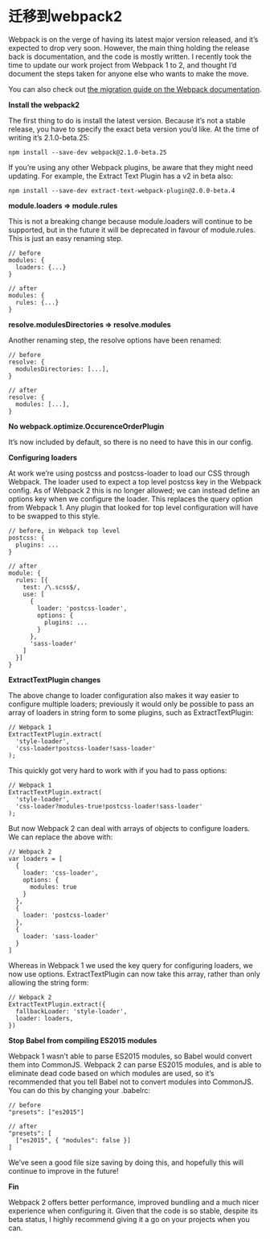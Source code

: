 # 迁移到webpack2

Webpack is on the verge of having its latest major version released, and it’s expected to drop very soon. However, the main thing holding the release back is documentation, and the code is mostly written. I recently took the time to update our work project from Webpack 1 to 2, and thought I’d document the steps taken for anyone else who wants to make the move.

You can also check out [the migration guide on the Webpack documentation](https://webpack.js.org).

**Install the webpack2**

The first thing to do is install the latest version. Because it’s not a stable release, you have to specify the exact beta version you’d like. At the time of writing it’s 2.1.0-beta.25:

	npm install --save-dev webpack@2.1.0-beta.25

If you’re using any other Webpack plugins, be aware that they might need updating. For example, the Extract Text Plugin has a v2 in beta also:

	npm install --save-dev extract-text-webpack-plugin@2.0.0-beta.4

**module.loaders => module.rules**

This is not a breaking change because module.loaders will continue to be supported, but in the future it will be deprecated in favour of module.rules. This is just an easy renaming step.

	// before
	modules: {
	  loaders: {...}
	}
	
	// after
	modules: {
	  rules: {...}
	}

**resolve.modulesDirectories => resolve.modules**

Another renaming step, the resolve options have been renamed:

	// before
	resolve: {
	  modulesDirectories: [...],
	}
	
	// after
	resolve: {
	  modules: [...],
	}

**No webpack.optimize.OccurenceOrderPlugin**

It’s now included by default, so there is no need to have this in our config.

**Configuring loaders**

At work we’re using postcss and postcss-loader to load our CSS through Webpack. The loader used to expect a top level postcss key in the Webpack config. As of Webpack 2 this is no longer allowed; we can instead define an options key when we configure the loader. This replaces the query option from Webpack 1. Any plugin that looked for top level configuration will have to be swapped to this style.

	// before, in Webpack top level
	postcss: {
	  plugins: ...
	}
	
	// after
	module: {
	  rules: [{
	    test: /\.scss$/,
	    use: [
	      {
	        loader: 'postcss-loader',
	        options: {
	          plugins: ...
	        }
	      },
	      'sass-loader'
	    ]
	  }]
	}

**ExtractTextPlugin changes**

The above change to loader configuration also makes it way easier to configure multiple loaders; previously it would only be possible to pass an array of loaders in string form to some plugins, such as ExtractTextPlugin:

	// Webpack 1
	ExtractTextPlugin.extract(
	  'style-loader',
	  'css-loader!postcss-loader!sass-loader'
	);

This quickly got very hard to work with if you had to pass options:

	// Webpack 1
	ExtractTextPlugin.extract(
	  'style-loader',
	  'css-loader?modules-true!postcss-loader!sass-loader'
	);

But now Webpack 2 can deal with arrays of objects to configure loaders. We can replace the above with:

	// Webpack 2
	var loaders = [
	  {
	    loader: 'css-loader',
	    options: {
	      modules: true
	    }
	  },
	  {
	    loader: 'postcss-loader'
	  },
	  {
	    loader: 'sass-loader'
	  }
	]

Whereas in Webpack 1 we used the key query for configuring loaders, we now use options. ExtractTextPlugin can now take this array, rather than only allowing the string form:

	// Webpack 2
	ExtractTextPlugin.extract({
	  fallbackLoader: 'style-loader',
	  loader: loaders,
	})

**Stop Babel from compiling ES2015 modules**

Webpack 1 wasn’t able to parse ES2015 modules, so Babel would convert them into CommonJS. Webpack 2 can parse ES2015 modules, and is able to eliminate dead code based on which modules are used, so it’s recommended that you tell Babel not to convert modules into CommonJS. You can do this by changing your .babelrc:

	// before
	"presets": ["es2015"]
	
	// after
	"presets": [
	  ["es2015", { "modules": false }]
	]

We’ve seen a good file size saving by doing this, and hopefully this will continue to improve in the future!

**Fin**

Webpack 2 offers better performance, improved bundling and a much nicer experience when configuring it. Given that the code is so stable, despite its beta status, I highly recommend giving it a go on your projects when you can.